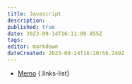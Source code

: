 ```yaml
---
title: Javascript
description: 
published: true
date: 2023-09-14T16:11:09.855Z
tags: 
editor: markdown
dateCreated: 2023-09-14T16:10:56.249Z
---
```


- [Memo](/JavaScript/Memo)
{.links-list}